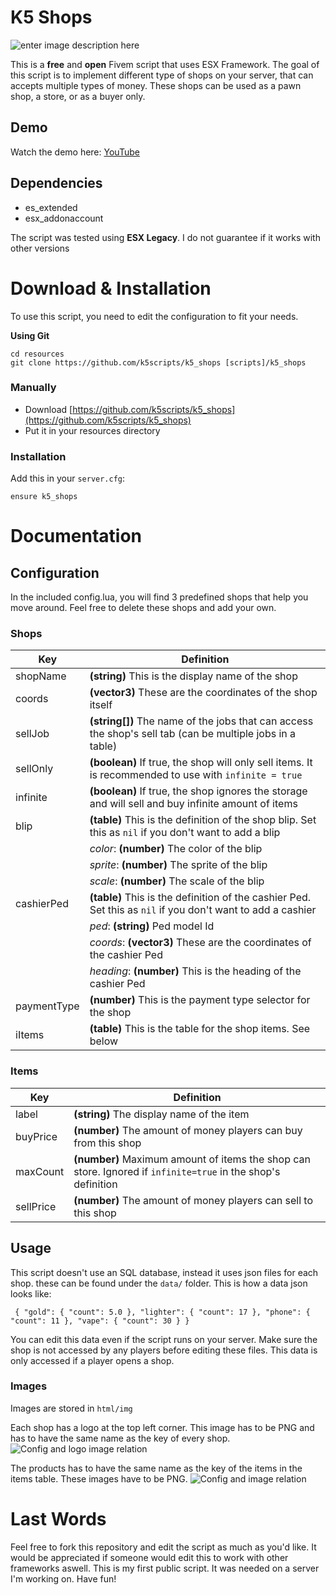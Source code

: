 # K5 Shops

![enter image description here](https://i.imgur.com/9HmrOw3.png)

This is a **free** and **open** Fivem script that uses ESX Framework. The goal of this script is to implement different type of shops on your server, that can accepts multiple types of money. These shops can be used as a pawn shop, a store, or as a buyer only.

## Demo

Watch the demo here: [YouTube](https://www.youtube.com/watch?v=J2JIQmnKu_s)

## Dependencies

- es_extended
- esx_addonaccount

The script was tested using **ESX Legacy**. I do not guarantee if it works with other versions

# Download & Installation

To use this script, you need to edit the configuration to fit your needs.

**Using Git**

```
cd resources
git clone https://github.com/k5scripts/k5_shops [scripts]/k5_shops
```

### Manually

- Download [https://github.com/k5scripts/k5_shops](https://github.com/k5scripts/k5_shops)
- Put it in your resources directory

### Installation

Add this in your `server.cfg`:

```
ensure k5_shops
```

# Documentation

## Configuration

In the included config.lua, you will find 3 predefined shops that help you move around. Feel free to delete these shops and add your own.

### Shops

| Key         | Definition                                                                                                  |
| ----------- | ----------------------------------------------------------------------------------------------------------- |
| shopName    | **(string)** This is the display name of the shop                                                           |
| coords      | **(vector3)** These are the coordinates of the shop itself                                                  |
| sellJob     | **(string[])** The name of the jobs that can access the shop's sell tab (can be multiple jobs in a table)   |
| sellOnly    | **(boolean)** If true, the shop will only sell items. It is recommended to use with `infinite = true`       |
| infinite    | **(boolean)** If true, the shop ignores the storage and will sell and buy infinite amount of items          |
| blip        | **(table)** This is the definition of the shop blip. Set this as `nil` if you don't want to add a blip      |
|             | _color_: **(number)** The color of the blip                                                                 |
|             | _sprite_: **(number)** The sprite of the blip                                                               |
|             | _scale_: **(number)** The scale of the blip                                                                 |
| cashierPed  | **(table)** This is the definition of the cashier Ped. Set this as `nil` if you don't want to add a cashier |
|             | _ped_: **(string)** Ped model Id                                                                            |
|             | _coords_: **(vector3)** These are the coordinates of the cashier Ped                                        |
|             | _heading_: **(number)** This is the heading of the cashier Ped                                              |
| paymentType | **(number)** This is the payment type selector for the shop                                                 |
| iItems      | **(table)** This is the table for the shop items. See below                                                 |

### Items

| Key       | Definition                                                                                                   |
| --------- | ------------------------------------------------------------------------------------------------------------ |
| label     | **(string)** The display name of the item                                                                    |
| buyPrice  | **(number)** The amount of money players can buy from this shop                                              |
| maxCount  | **(number)** Maximum amount of items the shop can store. Ignored if `infinite=true` in the shop's definition |
| sellPrice | **(number)** The amount of money players can sell to this shop                                               |

## Usage

This script doesn't use an SQL database, instead it uses json files for each shop. these can be found under the
`data/` folder. This is how a data json looks like:

` { "gold": { "count": 5.0 }, "lighter": { "count": 17 }, "phone": { "count": 11 }, "vape": { "count": 30 } }`

You can edit this data even if the script runs on your server. Make sure the shop is not accessed by any players before editing these files. This data is only accessed if a player opens a shop.

### Images

Images are stored in `html/img`

Each shop has a logo at the top left corner. This image has to be PNG and has to have the same name as the key of every shop.
![Config and logo image relation](https://i.imgur.com/cwbSH0F.png)

The products has to have the same name as the key of the items in the items table. These images have to be PNG.
![Config and image relation](https://i.imgur.com/8xxX7VQ.png)

# Last Words

Feel free to fork this repository and edit the script as much as you'd like. It would be appreciated if someone would edit this to work with other frameworks aswell. This is my first public script. It was needed on a server I'm working on. Have fun!
